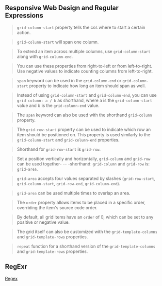 ## Responsive Web Design and Regular Expressions

> `grid-column-start` property tells the css where to start a certain action. 

> `grid-column-start` will span one column.

> To extend an item across multiple columns, use `grid-column-start` along with `grid-column-end`.

> You can use these properties from right-to-left or from left-to-right. Use negative values to indicate counting columns from left-to-right.

> `span` keyword can be used in the `grid-column-end` or `grid-column-start` property to indicate how long an item should span as well.

> Instead of using `grid-column-start` and `grid-column-end`, you can use `grid column: a / b` as shorthand, where a is the `grid-column-start` value and b is the `grid-column-end` value.

> The `span` keyword can also be used with the shorthand `grid-column` property.

> The `grid-row-start` property can be used to indicate which row an item should be positioned on. This property is used similarly to the `grid-column-start` and `grid-column-end` properties. 

> Shorthand for `grid-row-start` is `grid-row`.

> Set a position vertically and horizontally, `grid-column` and `grid-row` can be used together- -- -shorthand: `grid-column` and `grid-row` is: `grid-area`.

> `grid-area` accepts four values separated by slashes (`grid-row-start`, `grid-column-start`, `grid-row-end`, `grid-column-end`).

> `grid-area` can be used multiple times to overlap an area.

> The `order` property allows items to be placed in a specific order, overriding the item's source code order. 

> By default, all grid items have an `order` of 0, which can be set to any positive or negative value. 

> The grid itself can also be customized with the `grid-template-columns` and `grid-template-rows` properties. 

> `repeat` function for a shorthand version of the `grid-template-columns` and `grid-template-rows` properties.

## RegExr 
[Regex](img/regexCS.PNG)

